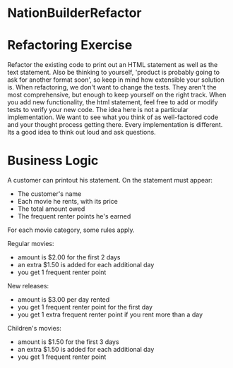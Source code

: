 # NationBuilderRefactor

# Refactoring Exercise

Refactor the existing code to print out an HTML statement as well as the text statement. Also be thinking to yourself, 'product is probably going to ask for another format soon', so keep in mind how extensible your solution is. When refactoring, we don't want to change the tests. They aren't the most comprehensive, but enough to keep yourself on the right track. When you add new functionality, the html statement, feel free to add or modify tests to verify your new code. The idea here is not a particular implementation. We want to see what you think of as well-factored code and your thought process getting there. Every implementation is different. Its a good idea to think out loud and ask questions.

# Business Logic

A customer can printout his statement. On the statement must appear:

- The customer's name
- Each movie he rents, with its price
- The total amount owed
- The frequent renter points he's earned

For each movie category, some rules apply.

Regular movies:

- amount is $2.00 for the first 2 days
- an extra $1.50 is added for each additional day
- you get 1 frequent renter point

New releases:

- amount is $3.00 per day rented
- you get 1 frequent renter point for the first day
- you get 1 extra frequent renter point if you rent more than a day

Children's movies:

- amount is $1.50 for the first 3 days
- an extra $1.50 is added for each additional day
- you get 1 frequent renter point
